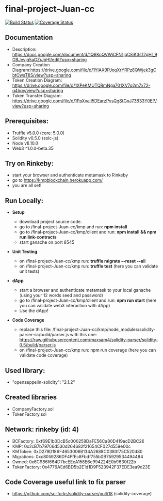 final-project-Juan-cc
=====================
[![Build Status](https://travis-ci.org/Wearoft/final-project-Juan-cc.svg?branch=master)](https://travis-ci.org/Wearoft/final-project-Juan-cc)
[![Coverage Status](https://coveralls.io/repos/github/Wearoft/final-project-Juan-cc/badge.svg?branch=master)](https://coveralls.io/github/Wearoft/final-project-Juan-cc?branch=master)

Documentation
-------------
* Description: https://docs.google.com/document/d/1Q8KoQVWiCFN1jqC8iK3s12gHI_9GBJevjq5aGZrJqHI/edit?usp=sharing
* Company Creation Diagram:https://drive.google.com/file/d/1YlAX9PJoqXrYRPz8QWjek3gCbtOwsT8S/view?usp=sharing
* Token Creation Diagram: https://drive.google.com/file/d/1XPeKMUTQRmNga701XV7o2m7x72-q4bqy/view?usp=sharing
* Token Transfer Diagram: https://drive.google.com/file/d/1PpXvaiI5DEarzPvsQgStGnJ73633Y0EP/view?usp=sharing


Prerequisites:
--------------
- Truffle v5.0.0 (core: 5.0.0)
- Solidity v0.5.0 (solc-js)
- Node v8.10.0
- Web3 ^1.0.0-beta.35

Try on Rinkeby:
----------------
- start your browser and authenticate metamask to Rinkeby
- go to https://kmpblockchain.herokuapp.com/
- you are all set!

Run Locally:
---------------
- **Setup**
  - download project source code.
  - go to /final-project-Juan-cc/kmp and run: **npm install**
  - go to /final-project-Juan-cc/kmp/client and run: **npm install && npm run link-contracts**
  - start ganache on port 8545
- **Unit Testing**
  - on /final-project-Juan-cc/kmp run: **truffle migrate --reset --all**
  - on /final-project-Juan-cc/kmp run: **truffle test** (here you can validate unit tests)
- **dApp**
  - start a browser and authenticate metamask to your local ganache (using your 12 words seed and password)
  - go to /final-project-Juan-cc/kmp/client and run: **npm run start** (here you can validate web3 interaction with dApp)
  - Use the dApp!

- **Code Coverage**
  - replace this file: /final-project-Juan-cc/kmp/node_modules/solidity-parser-sc/build/parser.js with this one: https://raw.githubusercontent.com/maxsam4/solidity-parser/solidity-0.5/build/parser.js 
  - on /final-project-Juan-cc/kmp run: npm run coverage (here you can validate code coverage)

Used library:
--------------
- "openzeppelin-solidity": "2.1.2"

Created libraries
--------------
- CompanyFactory.sol
- TokenFactory.sol

Network: rinkeby (id: 4)
-----------------------
*  BCFactory: 0xf69E1b0DcB5c000258DaFE56Ca80D419acD2BC26
*  KMP: 0x2cB7b79706d530d264682f21654CF027d559e00c
*  KMToken: 0xD279D186F4653006B134A2688C0380f75C520d80
*  Migrations: 0xc8059286DF4FfEc8Fbdf755b0B75929534494484
*  Owned: 0x6C986f664D7bcEEeA158E6e994224E0b9630f22b
*  TokenFactory: 0x4776AEd6BD5b2E1d1D9F523942F37EDE3ea9d23E


Code Coverage useful link to fix parser
------------
- https://github.com/sc-forks/solidity-parser/pull/18 (solidity-coverage)

